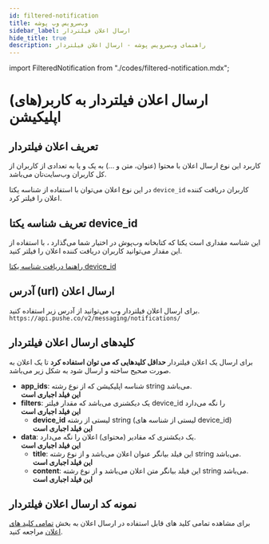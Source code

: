 ```yaml
---
id: filtered-notification
title: وب‌سرویس وب پوشه
sidebar_label: ارسال اعلان فیلتردار
hide_title: true
description: راهنمای وب‌سرویس پوشه - ارسال اعلان فیلتردار
---
```


import FilteredNotification from "./codes/filtered-notification.mdx";

# ارسال اعلان فیلتردار به کاربر(های) اپلیکیشن

## تعریف اعلان فیلتردار

کاربرد این نوع ارسال اعلان با محتوا (عنوان، متن و ...) به یک و یا به تعدادی از کاربران از کل کاربران وب‌سایت‌تان می‌باشد.

در این نوع اعلان می‌توان با استفاده از شناسه یکتا `device_id` کاربران دریافت کننده اعلان را فیلتر کرد.

## تعریف شناسه یکتا device_id

این شناسه مقداری است یکتا که کتابخانه وب‌پوش در اختیار شما می‌گذارد ، با استفاده از این مقدار می‌توانید کاربران دریافت کننده اعلان را فیلتر کنید.

[راهنما دریافت شناسه یکتا device_id](/docs/webpush/unique-device-id)

## آدرس (url) ارسال اعلان

برای ارسال اعلان فیلتردار وب ‌می‌توانید از آدرس زیر استفاده کنید.     
```https://api.pushe.co/v2/messaging/notifications/```

## کلید‌های ارسال اعلان فیلتردار

برای ارسال یک اعلان فیلتردار **حداقل کلیدهایی که می توان استفاده کرد** تا یک اعلان به صورت صحیح ساخته و ارسال شود به شکل زیر می‌باشد.


- **app_ids**: شناسه اپلیکیشن که از نوع رشته string می‌باشد.    
    **این فیلد اجباری است**
- **filters**: یک دیکشنری می‌باشد که مقدار فیلتر device_id را نگه می‌دارد     
    **این فیلد اجباری است**
    - **device_id** لیستی از رشته string (لیستی از شناسه های device_id)     
        **این فیلد اجباری است**
- **data**: یک دیکشنری که مقادیر (محتوای) اعلان را نگه می‌دارد.    
    **این فیلد اجباری است**
    - **title**: این فیلد بیانگر عنوان اعلان می‌باشد و از نوع رشته string می‌باشد.    
        **این فیلد اجباری است**
    - **content**: این فیلد بیانگر متن اعلان می‌باشد و از نوع رشته string می‌باشد.    
        **این فیلد اجباری است**

## نمونه کد ارسال اعلان فیلتردار

برای مشاهده تمامی کلید های قابل استفاده در ارسال اعلان به بخش [تمامی کلید های اعلان](/docs/mobile-webservice/notification-keys-list) مراجعه کنید.

<FilteredNotification />